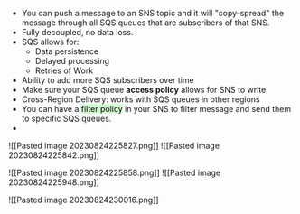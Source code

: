 - You can push a message to an SNS topic and it will "copy-spread" the message through all SQS queues that are subscribers of that SNS.
- Fully decoupled, no data loss.
- SQS allows for:
	- Data persistence
	- Delayed processing
	- Retries of Work
- Ability to add more SQS subscribers over time
- Make sure your SQS queue **access policy** allows for SNS to write.
- Cross-Region Delivery: works with SQS queues in other regions
- You can have a <mark style="background: #BBFABBA6;">filter policy</mark> in your SNS to filter message and send them to specific SQS queues.
- 



![[Pasted image 20230824225827.png]]
![[Pasted image 20230824225842.png]]

![[Pasted image 20230824225858.png]]
![[Pasted image 20230824225948.png]]

![[Pasted image 20230824230016.png]]